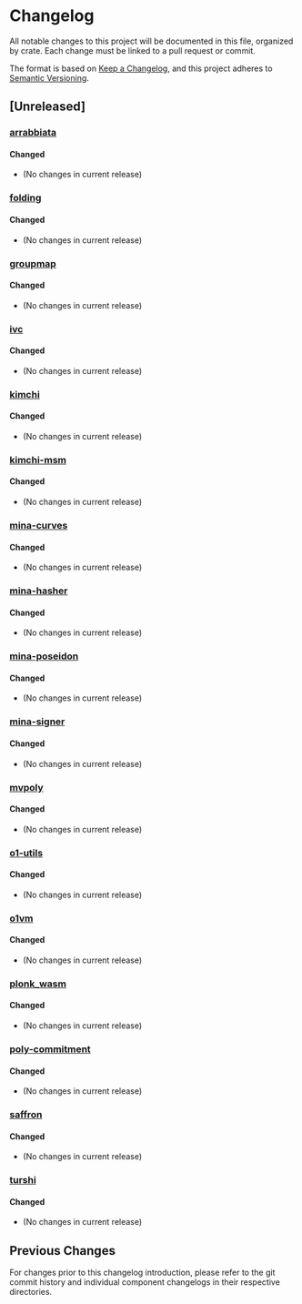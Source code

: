 # Changelog

All notable changes to this project will be documented in this file, organized by crate.
Each change must be linked to a pull request or commit.

The format is based on [Keep a Changelog](https://keepachangelog.com/en/1.0.0/),
and this project adheres to [Semantic Versioning](https://semver.org/spec/v2.0.0.html).

## [Unreleased]

### [arrabbiata](./arrabbiata)

#### Changed
- (No changes in current release)

### [folding](./folding)

#### Changed
- (No changes in current release)

### [groupmap](./groupmap)

#### Changed
- (No changes in current release)

### [ivc](./ivc)

#### Changed
- (No changes in current release)

### [kimchi](./kimchi)

#### Changed
- (No changes in current release)

### [kimchi-msm](./msm)

#### Changed
- (No changes in current release)

### [mina-curves](./curves)

#### Changed
- (No changes in current release)

### [mina-hasher](./hasher)

#### Changed
- (No changes in current release)

### [mina-poseidon](./poseidon)

#### Changed
- (No changes in current release)

### [mina-signer](./signer)

#### Changed
- (No changes in current release)

### [mvpoly](./mvpoly)

#### Changed
- (No changes in current release)

### [o1-utils](./utils)

#### Changed
- (No changes in current release)

### [o1vm](./o1vm)

#### Changed
- (No changes in current release)

### [plonk_wasm](./plonk-wasm)

#### Changed
- (No changes in current release)

### [poly-commitment](./poly-commitment)

#### Changed
- (No changes in current release)

### [saffron](./saffron)

#### Changed
- (No changes in current release)

### [turshi](./turshi)

#### Changed
- (No changes in current release)

## Previous Changes

For changes prior to this changelog introduction, please refer to the git commit history
and individual component changelogs in their respective directories.
